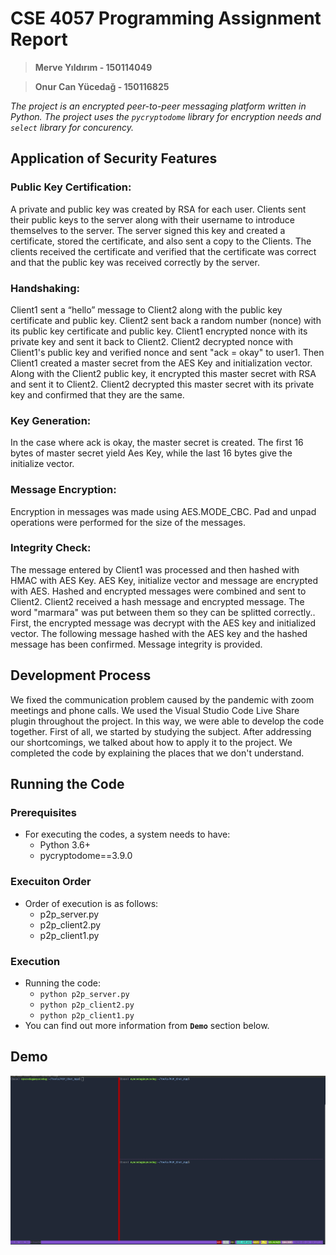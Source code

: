 # CSE 4057 Programming Assignment Report

> **Merve Yıldırım - 150114049**				


> **Onur Can Yücedağ - 150116825**


*The project is an encrypted peer-to-peer messaging platform written in Python. The project uses the `pycryptodome` library for encryption needs and `select` library for concurency.*


## Application of Security Features

### Public Key Certification: 

A private and public key was created by RSA for each user. Clients sent their public keys to the server along with their username to introduce themselves to the server. The server signed this key and created a certificate, stored the certificate, and also sent a copy to the Clients. The clients received the certificate and verified that the certificate was correct and that the public key was received correctly by the server.

### Handshaking:
Client1 sent a “hello” message to Client2 along with the public key certificate and public key. Client2 sent back a random number (nonce) with its public key certificate and public key. Client1 encrypted nonce with its private key and sent it back to Client2. Client2 decrypted nonce with Client1's public key and verified nonce and sent "ack = okay" to user1. Then Client1 created a master secret from the AES Key and initialization vector. Along with the Client2 public key, it encrypted this master secret with RSA and sent it to Client2. Client2 decrypted this master secret with its private key and confirmed that they are the same.

### Key Generation: 

In the case where ack is okay, the master secret is created. The first 16 bytes of master secret yield Aes Key, while the last 16 bytes give the initialize vector.

### Message Encryption:

Encryption in messages was made using AES.MODE_CBC. Pad and unpad operations were performed for the size of the messages.

### Integrity Check:  

The message entered by Client1 was processed and then hashed with HMAC with AES Key. AES Key, initialize vector and message are encrypted with AES. Hashed and encrypted messages were combined and sent to Client2. Client2 received a hash message and encrypted message. The word "marmara" was put between them so they can be splitted correctly.. First, the encrypted message was decrypt with the AES key and initialized vector. The following message hashed with the AES key and the hashed message has been confirmed. Message integrity is provided.


## Development Process

We fixed the communication problem caused by the pandemic with zoom meetings and phone calls. We used the Visual Studio Code Live Share plugin throughout the project. In this way, we were able to develop the code together. First of all, we started by studying the subject. After addressing our shortcomings, we talked about how to apply it to the project. We completed the code by explaining the places that we don't understand.

## Running the Code

### Prerequisites
- For executing the codes, a system needs to have:
  - Python 3.6+
  - pycryptodome==3.9.0

### Execuiton Order
- Order of execution is as follows:
  - p2p_server.py
  - p2p_client2.py
  - p2p_client1.py

### Execution
- Running the code:
  - `python p2p_server.py`
  - `python p2p_client2.py`
  - `python p2p_client1.py`
- You can find out more information from **`Demo`** section below.

## Demo

![](P2P_Chat_App.gif)


